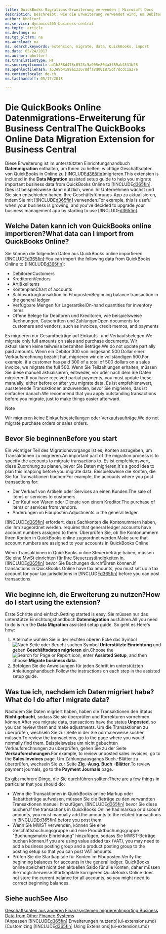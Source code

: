 ```yaml
---
title: QuickBooks-Migrations-Erweiterung verwenden | Microsoft Docs
description: Beschreibt, wie die Erweiterung verwendet wird, um Debitoren, Kreditoren, Artikel und Konten aus QuickBooks Online auf Business Central zu migrieren
author: bholtorf
ms.service: dynamics365-business-central
ms.topic: article
ms.devlang: na
ms.tgt_pltfrm: na
ms.workload: na
ms. search.keywords: extension, migrate, data, QuickBooks, import
ms.date: 05/24/2017
ms.author: bholtorf
ms.translationtype: HT
ms.sourcegitcommit: ad1b888d475c0523c5a905e804a3f89ab4531b28
ms.openlocfilehash: a53e9b4199a133678dfa8d001875df7dcdc1a37e
ms.contentlocale: de-ch
ms.lasthandoff: 05/17/2018

---
```


# <a name="the-quickbooks-online-data-migration-extension-for-business-central"></a><span data-ttu-id="cd249-103">Die QuickBooks Online Datenmigrations-Erweiterung für Business Central</span><span class="sxs-lookup"><span data-stu-id="cd249-103">The QuickBooks Online Data Migration Extension for Business Central</span></span>
<span data-ttu-id="cd249-104">Diese Erweiterung ist im unterstützten Einrichtungshandbuch **Datenmigration** enthalten, um Ihnen zu helfen, wichtige Geschäftsdaten von QuickBooks in Online zu [!INCLUDE[d365fin](includes/d365fin_md.md)]migrieren.</span><span class="sxs-lookup"><span data-stu-id="cd249-104">This extension is included in the **Data Migration** assisted setup guide to help you migrate important business data from QuickBooks Online to [!INCLUDE[d365fin](includes/d365fin_md.md)].</span></span> <span data-ttu-id="cd249-105">Dies ist beispielsweise dann nützlich, wenn Ihr Unternehmen wächst und Sie sich entschieden haben, Ihre Geschäftsführungs-App zu aktualisieren, indem Sie mit [!INCLUDE[d365fin](includes/d365fin_md.md)]  verwenden.</span><span class="sxs-lookup"><span data-stu-id="cd249-105">For example, this is useful when your business is growing, and you've decided to upgrade your business management app by starting to use [!INCLUDE[d365fin](includes/d365fin_md.md)].</span></span>

## <a name="what-data-can-i-import-from-quickbooks-online"></a><span data-ttu-id="cd249-106">Welche Daten kann ich von QuickBooks online importieren?</span><span class="sxs-lookup"><span data-stu-id="cd249-106">What data can I import from QuickBooks Online?</span></span>
<span data-ttu-id="cd249-107">Sie können die folgenden Daten aus QuickBooks online importieren [!INCLUDE[d365fin](includes/d365fin_md.md)]:</span><span class="sxs-lookup"><span data-stu-id="cd249-107">You can import the following data from QuickBooks Online to [!INCLUDE[d365fin](includes/d365fin_md.md)]:</span></span>  

* <span data-ttu-id="cd249-108">Debitoren</span><span class="sxs-lookup"><span data-stu-id="cd249-108">Customers</span></span>
* <span data-ttu-id="cd249-109">Kreditoren</span><span class="sxs-lookup"><span data-stu-id="cd249-109">Vendors</span></span>
* <span data-ttu-id="cd249-110">Arti&kel</span><span class="sxs-lookup"><span data-stu-id="cd249-110">Items</span></span>
* <span data-ttu-id="cd249-111">Kontenplan</span><span class="sxs-lookup"><span data-stu-id="cd249-111">Chart of accounts</span></span>
* <span data-ttu-id="cd249-112">Saldovortragtransaktion im Fibuposten</span><span class="sxs-lookup"><span data-stu-id="cd249-112">Beginning balance transaction in the general ledger</span></span>
* <span data-ttu-id="cd249-113">Verfügbare Mengen für Lagerartikel</span><span class="sxs-lookup"><span data-stu-id="cd249-113">On-hand quantities for inventory items</span></span>
* <span data-ttu-id="cd249-114">Offene Belege für Debitoren und Kreditoren, wie beispielsweise Rechnungen, Gutschriften und Zahlungen</span><span class="sxs-lookup"><span data-stu-id="cd249-114">Open documents for customers and vendors, such as invoices, credit memos, and payments</span></span>

<span data-ttu-id="cd249-115">Es migrieren nur Gesamtbeträge auf Einkaufs- und Verkaufsbelegen.</span><span class="sxs-lookup"><span data-stu-id="cd249-115">We migrate only full amounts on sales and purchase documents.</span></span> <span data-ttu-id="cd249-116">Wir aktualisieren keine teilweise bezahlten Beträge.</span><span class="sxs-lookup"><span data-stu-id="cd249-116">We do not update partially paid amounts.</span></span> <span data-ttu-id="cd249-117">Wenn ein Debitor 300 von insgesamt 500 Dollar einer Verkaufsrechnung bezahlt hat, migrieren wir die vollständigen 500.</span><span class="sxs-lookup"><span data-stu-id="cd249-117">For example, if a customer has paid 300 of a total of 500 dollars on a sales invoice, we migrate the full 500.</span></span> <span data-ttu-id="cd249-118">Wenn Sie Teilzahlungen erhalten, müssen Sie diese manuell aktualisieren, entweder, vor oder nach dem Sie Daten migrieren.</span><span class="sxs-lookup"><span data-stu-id="cd249-118">If you have received partial payments, you must update these manually, either before or after you migrate data.</span></span> <span data-ttu-id="cd249-119">Es ist empfehlenswert, ausstehende Transaktionen anzuwenden, bevor Sie migrieren, das ist einfacher danach.</span><span class="sxs-lookup"><span data-stu-id="cd249-119">We recommend that you apply outstanding transactions before you migrate, just to make things easier afterward.</span></span>

> [!NOTE]  
>   <span data-ttu-id="cd249-120">Wir migrieren keine Einkaufsbestellungen oder Verkaufsaufträge.</span><span class="sxs-lookup"><span data-stu-id="cd249-120">We do not migrate purchase orders or sales orders.</span></span>

## <a name="before-you-start"></a><span data-ttu-id="cd249-121">Bevor Sie beginnen</span><span class="sxs-lookup"><span data-stu-id="cd249-121">Before you start</span></span>
<span data-ttu-id="cd249-122">Ein wichtiger Teil des Migrationsvorgangs ist es, Konten anzugeben, um Transaktionen zu migrieren.</span><span class="sxs-lookup"><span data-stu-id="cd249-122">An important part of the migration process is to specify the accounts to migrate transactions to.</span></span> <span data-ttu-id="cd249-123">Es ist empfehlenswert, diese Zuordnung zu planen, bevor Sie Daten migrieren.</span><span class="sxs-lookup"><span data-stu-id="cd249-123">It's a good idea to plan this mapping before you migrate data.</span></span> <span data-ttu-id="cd249-124">Beispielsweise die Konten, die Sie für Transaktionen buchen:</span><span class="sxs-lookup"><span data-stu-id="cd249-124">For example, the accounts where you post transactions for:</span></span>  

* <span data-ttu-id="cd249-125">Der Verkauf von Artikeln oder Services an einen Kunden.</span><span class="sxs-lookup"><span data-stu-id="cd249-125">The sale of items or services to customers.</span></span>
* <span data-ttu-id="cd249-126">Der Kauf von Waren oder Dienste von einem Kreditor.</span><span class="sxs-lookup"><span data-stu-id="cd249-126">The purchase of items or services from vendors.</span></span>  
* <span data-ttu-id="cd249-127">Änderungen im Fibuposten.</span><span class="sxs-lookup"><span data-stu-id="cd249-127">Adjustments in the general ledger.</span></span>  

[!INCLUDE[d365fin](includes/d365fin_md.md)]<span data-ttu-id="cd249-128"> erfordert, dass Sachkonten die Kontonummern haben, die ihm zugeordnet werden.</span><span class="sxs-lookup"><span data-stu-id="cd249-128"> requires that general ledger accounts have account numbers assigned to them.</span></span> <span data-ttu-id="cd249-129">Überprüfen Sie, ob Sie Kontonummern Ihren Konten in QuickBooks online zugeordnet werden.</span><span class="sxs-lookup"><span data-stu-id="cd249-129">Make sure that account numbers are assigned to your accounts in QuickBooks Online.</span></span>

<span data-ttu-id="cd249-130">Wenn Transaktionen in QuickBooks online Steuerbeträge haben, müssen Sie eine MwSt einrichten für Ihre Steuerzuständigkeiten in, [!INCLUDE[d365fin](includes/d365fin_md.md)] bevor Sie Buchungen durchführen können.</span><span class="sxs-lookup"><span data-stu-id="cd249-130">If transactions in QuickBooks Online have tax amounts, you must set up a tax account for your tax jurisdictions in [!INCLUDE[d365fin](includes/d365fin_md.md)] before you can post transactions.</span></span>

## <a name="how-do-i-start-using-the-extension"></a><span data-ttu-id="cd249-131">Wie beginne ich, die Erweiterung zu nutzen?</span><span class="sxs-lookup"><span data-stu-id="cd249-131">How do I start using the extension?</span></span>
<span data-ttu-id="cd249-132">Erste Schritte sind einfach.</span><span class="sxs-lookup"><span data-stu-id="cd249-132">Getting started is easy.</span></span> <span data-ttu-id="cd249-133">Sie müssen nur das unterstütze Einrichtungshandbuch **Datenmigration** ausführen.</span><span class="sxs-lookup"><span data-stu-id="cd249-133">All you need to do is run the **Data Migration** assisted setup guide.</span></span> <span data-ttu-id="cd249-134">So geht es:</span><span class="sxs-lookup"><span data-stu-id="cd249-134">Here's how:</span></span>

1. <span data-ttu-id="cd249-135">Alternativ wählen Sie in der rechten oberen Ecke das Symbol ![Nach Seite oder Bericht suchen](media/ui-search/search_small.png "Nach Seite oder Bericht suchen") Symbol **Unterstützte Einrichtung** und geben **Geschäftsdaten migrieren** ein.</span><span class="sxs-lookup"><span data-stu-id="cd249-135">Choose the ![Search for Page or Report](media/ui-search/search_small.png "Search for Page or Report icon") icon, enter **Assisted Setup**, and then choose **Migrate business data**.</span></span>
2. <span data-ttu-id="cd249-136">Befolgen Sie die Anweisungen für jeden Schritt im unterstützten Anleitungshandbuch.</span><span class="sxs-lookup"><span data-stu-id="cd249-136">Follow the instructions on each step in the assisted setup guide.</span></span>

## <a name="what-do-i-do-after-i-migrate-data"></a><span data-ttu-id="cd249-137">Was tue ich, nachdem ich Daten migriert habe?</span><span class="sxs-lookup"><span data-stu-id="cd249-137">What do I do after I migrate data?</span></span>
<span data-ttu-id="cd249-138">Nachdem Sie Daten migriert haben, haben die Transaktionen den Status **Nicht gebucht**, sodass Sie sie überprüfen und Korrekturen vornehmen können.</span><span class="sxs-lookup"><span data-stu-id="cd249-138">After you migrate data, transactions have the status **Unposted**, so you can review them and make adjustments.</span></span> <span data-ttu-id="cd249-139">Um die Transaktionen zu überprüfen, wechseln Sie zur Seite in der Sie normalerweise suchen müssen.</span><span class="sxs-lookup"><span data-stu-id="cd249-139">To review the transactions, go to the page where you would normally find them.</span></span> <span data-ttu-id="cd249-140">Beispielsweise um nicht gebuchten Verkaufsrechnungen zu überprüfen, gehen Sie zu der Seite **Verkaufsrechnungen**.</span><span class="sxs-lookup"><span data-stu-id="cd249-140">For example, to review unposted sales invoices, go to the **Sales Invoices** page.</span></span> <span data-ttu-id="cd249-141">Um Zahlungsausgangs Buch.-Blätter zu überprüfen, wechseln Sie zur Seite **Zlg.-Ausg. Buch.-Blätter**.</span><span class="sxs-lookup"><span data-stu-id="cd249-141">To review payment journals, go to the **Payment Journals** page.</span></span>   

<span data-ttu-id="cd249-142">Es gibt mehrere Dinge, die Sie durchführen sollten:</span><span class="sxs-lookup"><span data-stu-id="cd249-142">There are a few things in particular that you should do:</span></span>

* <span data-ttu-id="cd249-143">Wenn die Transaktionen in QuickBooks online Markup oder Rabattbeträge aufweisen, müssen Sie die Beträge zu den verwandten Transaktionen manuell hinzufügen, [!INCLUDE[d365fin](includes/d365fin_md.md)] bevor Sie diese buchen.</span><span class="sxs-lookup"><span data-stu-id="cd249-143">If the transactions in QuickBooks Online had markup or discount amounts, you must manually add the amounts to the related transactions in [!INCLUDE[d365fin](includes/d365fin_md.md)] before you post them.</span></span>
* <span data-ttu-id="cd249-144">Wenn Sie MWST verwenden, können Sie eine Geschäftsbuchungsgruppe und eine Produktbuchungsgruppe "Buchungsmatrix Einrichtung" hinzufügen, sodass Sie MWST-Beträge buchen können.</span><span class="sxs-lookup"><span data-stu-id="cd249-144">If you are using value added tax (VAT), you may need to add a business posting group and a product posting group to the posting setup so that you can post VAT amounts.</span></span>
* <span data-ttu-id="cd249-145">Prüfen Sie die Startkapitale für Konten im Fibuposten.</span><span class="sxs-lookup"><span data-stu-id="cd249-145">Verify the beginning balances for accounts in the general ledger.</span></span> <span data-ttu-id="cd249-146">QuickBooks online speichert nicht den aktuellen Saldo für alle Konten, daher müssen Sie möglicherweise Startkapitale korrigieren.</span><span class="sxs-lookup"><span data-stu-id="cd249-146">QuickBooks Online does not store the current balance for all accounts, so you might need to correct beginning balances.</span></span>

## <a name="see-also"></a><span data-ttu-id="cd249-147">Siehe auch</span><span class="sxs-lookup"><span data-stu-id="cd249-147">See Also</span></span>
[<span data-ttu-id="cd249-148">Geschäftsdaten aus anderen Finanzsystemen migrieren</span><span class="sxs-lookup"><span data-stu-id="cd249-148">Importing Business Data from Other Finance Systems</span></span>](across-import-data-configuration-packages.md)  
<span data-ttu-id="cd249-149">[Anpassen [!INCLUDE[d365fin](includes/d365fin_md.md)] Erweiterungen nutzenb](ui-extensions.md)</span><span class="sxs-lookup"><span data-stu-id="cd249-149">[Customizing [!INCLUDE[d365fin](includes/d365fin_md.md)] Using Extensions](ui-extensions.md)</span></span>  

